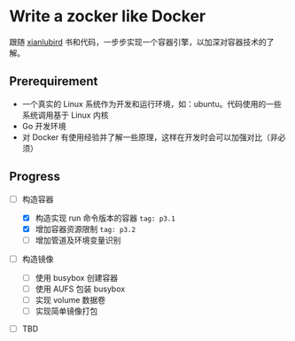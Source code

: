 # Write a zocker like Docker
跟随 [xianlubird](https://github.com/xianlubird/mydocker) 书和代码，一步步实现一个容器引擎，以加深对容器技术的了解。

## Prerequirement
- 一个真实的 Linux 系统作为开发和运行环境，如：ubuntu。代码使用的一些系统调用基于 Linux 内核
- Go 开发环境
- 对 Docker 有使用经验并了解一些原理，这样在开发时会可以加强对比（非必须）

## Progress
- [ ] 构造容器
    - [x] 构造实现 run 命令版本的容器 `tag: p3.1`
    - [x] 增加容器资源限制 `tag: p3.2`
    - [ ] 增加管道及环境变量识别
- [ ] 构造镜像
    - [ ] 使用 busybox 创建容器
    - [ ] 使用 AUFS 包装 busybox
    - [ ] 实现 volume 数据卷
    - [ ] 实现简单镜像打包
- [ ] TBD

